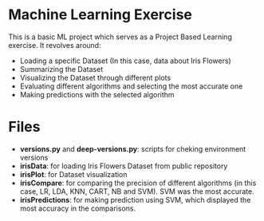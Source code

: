 # Machine Learning Exercise

This is a basic ML project which serves as a Project Based Learning exercise. It revolves around:

- Loading a specific Dataset (In this case, data about Iris Flowers)
- Summarizing the Dataset
- Visualizing the Dataset through different plots
- Evaluating different algorithms and selecting the most accurate one
- Making predictions with the selected algorithm

# Files

- **versions.py** and **deep-versions.py**: scripts for cheking environment versions
- **irisData**: for loading Iris Flowers Dataset from public repository
- **irisPlot**: for Dataset visualization
- **irisCompare**: for comparing the precision of different algorithms (in this case, LR, LDA, KNN, CART, NB and SVM). SVM was the most accurate.
- **irisPredictions**: for making prediction using SVM, which displayed the most accuracy in the comparisons.
